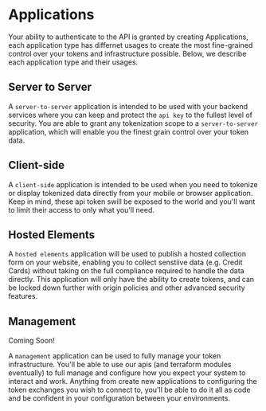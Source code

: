 # Applications

Your ability to authenticate to the API is granted by creating Applications, each application type has differnet usages to create the most fine-grained control over your tokens and infrastructure possible. Below, we describe each application type and their usages.  


## Server to Server

A `server-to-server` application is intended to be used with your backend services where you can keep and protect the `api key` to the fullest level of security. You are able to grant any tokenization scope to a `server-to-server` application, which will enable you the finest grain control over your token data.

## Client-side

A `client-side` application is intended to be used when you need to tokenize or display tokenized data directly from your mobile or browser application. Keep in mind, these api token swill be exposed to the world and you'll want to limit their access to only what you'll need.   

## Hosted Elements

A `hosted elements` application will be used to publish a hosted collection form on your website, enabling you to collect senstiive data (e.g. Credit Cards) without taking on the full compliance required to handle the data directly. This application will only have the ability to create tokens, and can be locked down further with origin policies and other advanced security features.  

## Management 

<aside class="notice">
Coming Soon!
</aside>

A `management` application can be used to fully manage your token infrastructure. You'll be able to use our apis (and terraform modules eventually) to full manage and configure how you expect your system to interact and work. Anything from create new applications to configuring the token exchanges you wish to connect to, you'll be able to do it all as code and be confident in your configuration between your environments.
